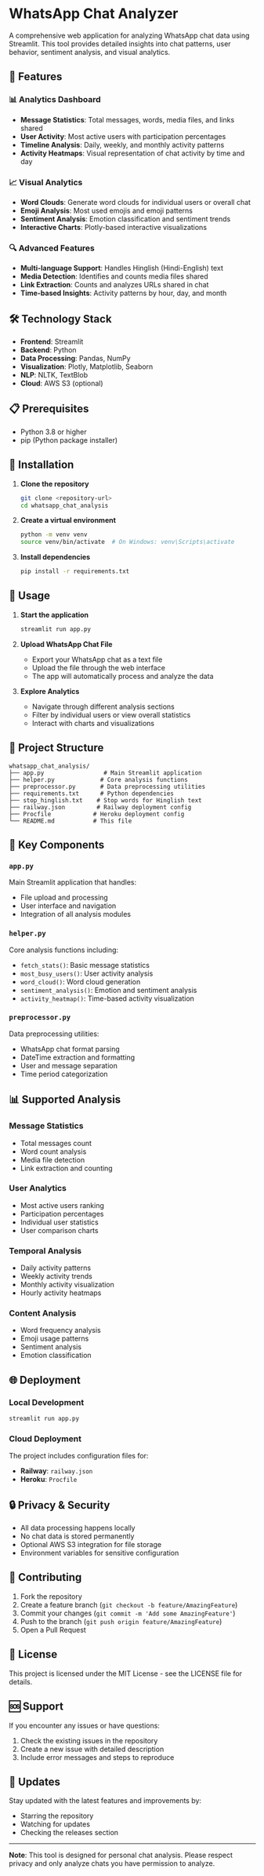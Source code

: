 # WhatsApp Chat Analyzer

A comprehensive web application for analyzing WhatsApp chat data using Streamlit. This tool provides detailed insights into chat patterns, user behavior, sentiment analysis, and visual analytics.

## 🚀 Features

### 📊 Analytics Dashboard
- **Message Statistics**: Total messages, words, media files, and links shared
- **User Activity**: Most active users with participation percentages
- **Timeline Analysis**: Daily, weekly, and monthly activity patterns
- **Activity Heatmaps**: Visual representation of chat activity by time and day

### 📈 Visual Analytics
- **Word Clouds**: Generate word clouds for individual users or overall chat
- **Emoji Analysis**: Most used emojis and emoji patterns
- **Sentiment Analysis**: Emotion classification and sentiment trends
- **Interactive Charts**: Plotly-based interactive visualizations

### 🔍 Advanced Features
- **Multi-language Support**: Handles Hinglish (Hindi-English) text
- **Media Detection**: Identifies and counts media files shared
- **Link Extraction**: Counts and analyzes URLs shared in chat
- **Time-based Insights**: Activity patterns by hour, day, and month

## 🛠️ Technology Stack

- **Frontend**: Streamlit
- **Backend**: Python
- **Data Processing**: Pandas, NumPy
- **Visualization**: Plotly, Matplotlib, Seaborn
- **NLP**: NLTK, TextBlob
- **Cloud**: AWS S3 (optional)

## 📋 Prerequisites

- Python 3.8 or higher
- pip (Python package installer)

## 🚀 Installation

1. **Clone the repository**
   ```bash
   git clone <repository-url>
   cd whatsapp_chat_analysis
   ```

2. **Create a virtual environment**
   ```bash
   python -m venv venv
   source venv/bin/activate  # On Windows: venv\Scripts\activate
   ```

3. **Install dependencies**
   ```bash
   pip install -r requirements.txt
   ```

## 📖 Usage

1. **Start the application**
   ```bash
   streamlit run app.py
   ```

2. **Upload WhatsApp Chat File**
   - Export your WhatsApp chat as a text file
   - Upload the file through the web interface
   - The app will automatically process and analyze the data

3. **Explore Analytics**
   - Navigate through different analysis sections
   - Filter by individual users or view overall statistics
   - Interact with charts and visualizations

## 📁 Project Structure

```
whatsapp_chat_analysis/
├── app.py                 # Main Streamlit application
├── helper.py             # Core analysis functions
├── preprocessor.py       # Data preprocessing utilities
├── requirements.txt      # Python dependencies
├── stop_hinglish.txt    # Stop words for Hinglish text
├── railway.json         # Railway deployment config
├── Procfile            # Heroku deployment config
└── README.md           # This file
```

## 🔧 Key Components

### `app.py`
Main Streamlit application that handles:
- File upload and processing
- User interface and navigation
- Integration of all analysis modules

### `helper.py`
Core analysis functions including:
- `fetch_stats()`: Basic message statistics
- `most_busy_users()`: User activity analysis
- `word_cloud()`: Word cloud generation
- `sentiment_analysis()`: Emotion and sentiment analysis
- `activity_heatmap()`: Time-based activity visualization

### `preprocessor.py`
Data preprocessing utilities:
- WhatsApp chat format parsing
- DateTime extraction and formatting
- User and message separation
- Time period categorization

## 📊 Supported Analysis

### Message Statistics
- Total messages count
- Word count analysis
- Media file detection
- Link extraction and counting

### User Analytics
- Most active users ranking
- Participation percentages
- Individual user statistics
- User comparison charts

### Temporal Analysis
- Daily activity patterns
- Weekly activity trends
- Monthly activity visualization
- Hourly activity heatmaps

### Content Analysis
- Word frequency analysis
- Emoji usage patterns
- Sentiment analysis
- Emotion classification

## 🌐 Deployment

### Local Development
```bash
streamlit run app.py
```

### Cloud Deployment
The project includes configuration files for:
- **Railway**: `railway.json`
- **Heroku**: `Procfile`

## 🔒 Privacy & Security

- All data processing happens locally
- No chat data is stored permanently
- Optional AWS S3 integration for file storage
- Environment variables for sensitive configuration

## 🤝 Contributing

1. Fork the repository
2. Create a feature branch (`git checkout -b feature/AmazingFeature`)
3. Commit your changes (`git commit -m 'Add some AmazingFeature'`)
4. Push to the branch (`git push origin feature/AmazingFeature`)
5. Open a Pull Request

## 📝 License

This project is licensed under the MIT License - see the LICENSE file for details.

## 🆘 Support

If you encounter any issues or have questions:
1. Check the existing issues in the repository
2. Create a new issue with detailed description
3. Include error messages and steps to reproduce

## 🔄 Updates

Stay updated with the latest features and improvements by:
- Starring the repository
- Watching for updates
- Checking the releases section

---

**Note**: This tool is designed for personal chat analysis. Please respect privacy and only analyze chats you have permission to analyze. 